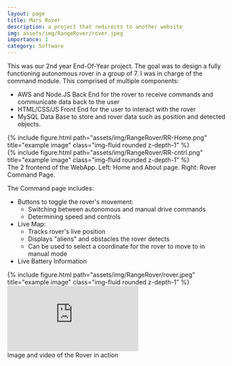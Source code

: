 ```yaml
---
layout: page
title: Mars Rover
description: a project that redirects to another website
img: assets/img/RangeRover/rover.jpeg
importance: 1
category: Software
---
```

This was our 2nd year End-Of-Year project. The goal was to design a fully functioning autonomous rover in a group of 7. I was in charge of the command module. This comprised of multiple components:
- AWS and Node.JS Back End for the rover to receive commands and communicate data back to the user
- HTML/CSS/JS Front End for the user to interact with the rover
- MySQL Data Base to store and rover data such as position and detected objects.

<div class="row">
    <div class="col-sm mt-3 mt-md-0">
        {% include figure.html path="assets/img/RangeRover/RR-Home.png" title="example image" class="img-fluid rounded z-depth-1" %}
    </div>
    <div class="col-sm mt-3 mt-md-0">
        {% include figure.html path="assets/img/RangeRover/RR-cntrl.png" title="example image" class="img-fluid rounded z-depth-1" %}
    </div>
</div>
<div class="caption">
    The 2 frontend of the WebApp. Left: Home and About page. Right: Rover Command Page.
</div>

The Command page includes:
- Buttons to toggle the rover's movement: 
    - Switching between autonomous and manual drive commands
    - Determining speed and controls
- Live Map:
    - Tracks rover's live position
    - Displays "aliens" and obstacles the rover detects
    - Can be used to select a coordinate for the rover to move to in manual mode
- Live Battery Information

<div class="row">
    <div class="col-sm mt-3 mt-md-0">
        {% include figure.html path="assets/img/RangeRover/rover.jpeg" title="example image" class="img-fluid rounded z-depth-1" %}
    </div>
    <div class="col-sm mt-3 mt-md-0">
        <!-- <video> -->
        <iframe src="https://youtube.com/embed/aE_GtGLtH0A" title="YouTube video player" frameborder="0" allow="accelerometer; clipboard-write; encrypted-media; gyroscope; picture-in-picture; web-share" allowfullscreen></iframe>
        <!-- </video> -->
    </div>
</div>
<div class="caption">
    Image and video of the Rover in action
</div>